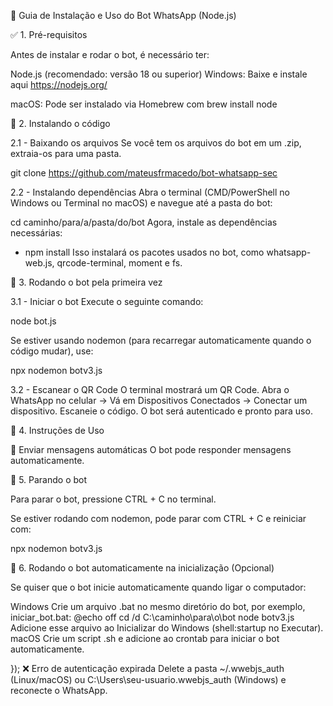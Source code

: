 📌 Guia de Instalação e Uso do Bot WhatsApp (Node.js)

✅ 1. Pré-requisitos

Antes de instalar e rodar o bot, é necessário ter:

Node.js (recomendado: versão 18 ou superior)
Windows: Baixe e instale aqui https://nodejs.org/

macOS: Pode ser instalado via Homebrew com brew install node

🔧 2. Instalando o código

2.1 - Baixando os arquivos
Se você tem os arquivos do bot em um .zip, extraia-os para uma pasta.

git clone https://github.com/mateusfrmacedo/bot-whatsapp-sec

2.2 - Instalando dependências
Abra o terminal (CMD/PowerShell no Windows ou Terminal no macOS) e navegue até a pasta do bot:

cd caminho/para/a/pasta/do/bot
Agora, instale as dependências necessárias:

- npm install
Isso instalará os pacotes usados no bot, como 
whatsapp-web.js, 
qrcode-terminal,
moment e fs.

🚀 3. Rodando o bot pela primeira vez

3.1 - Iniciar o bot
Execute o seguinte comando:

node bot.js

Se estiver usando nodemon (para recarregar automaticamente quando o código mudar), use:

npx nodemon botv3.js

3.2 - Escanear o QR Code
O terminal mostrará um QR Code.
Abra o WhatsApp no celular → Vá em Dispositivos Conectados → Conectar um dispositivo.
Escaneie o código.
O bot será autenticado e pronto para uso.

🎯 4. Instruções de Uso

📩 Enviar mensagens automáticas
O bot pode responder mensagens automaticamente.

🛑 5. Parando o bot

Para parar o bot, pressione CTRL + C no terminal.

Se estiver rodando com nodemon, pode parar com CTRL + C e reiniciar com:

npx nodemon botv3.js

🔄 6. Rodando o bot automaticamente na inicialização (Opcional)

Se quiser que o bot inicie automaticamente quando ligar o computador:

Windows
Crie um arquivo .bat no mesmo diretório do bot, por exemplo, iniciar_bot.bat:
@echo off
cd /d C:\caminho\para\o\bot
node botv3.js
Adicione esse arquivo ao Inicializar do Windows (shell:startup no Executar).
macOS
Crie um script .sh e adicione ao crontab para iniciar o bot automaticamente.

});
❌ Erro de autenticação expirada
Delete a pasta ~/.wwebjs_auth (Linux/macOS) ou C:\Users\seu-usuario\.wwebjs_auth (Windows) e reconecte o WhatsApp.
